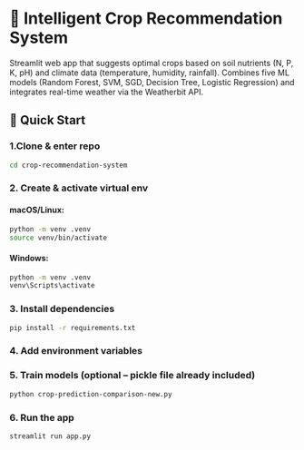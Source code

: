 # 🌾 Intelligent Crop Recommendation System

Streamlit web app that suggests optimal crops based on soil nutrients (N, P, K, pH) and climate data (temperature, humidity, rainfall). Combines five ML models (Random Forest, SVM, SGD, Decision Tree, Logistic Regression) and integrates real-time weather via the Weatherbit API.

## 🚀 Quick Start

### 1.Clone & enter repo 

```bash
cd crop-recommendation-system
```
### 2. Create & activate virtual env
#### macOS/Linux:
```bash
python -m venv .venv 
source venv/bin/activate   
```    
#### Windows: 
```bash
python -m venv .venv 
venv\Scripts\activate
```
### 3. Install dependencies
```bash
pip install -r requirements.txt
```
### 4. Add environment variables

### 5. Train models (optional – pickle file already included)
```bash
python crop-prediction-comparison-new.py
```
### 6. Run the app
```bash
streamlit run app.py
```
